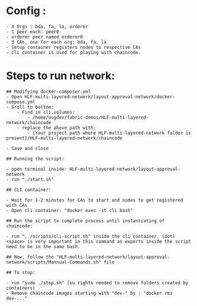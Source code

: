 # Config :
	- 4 Orgs : bda, fa, la, orderer
	- 1 peer each: peer0
	- orderer peer named orderer0
	- 3 CAs, one for each org: bda, fa, la
	- Setup container registers nodes to respective CAs
	- Cli container is used for playing with chaincode.

# Steps to run network:
	## Modifying docker-composer.yml
	- Open HLF-multi-layered-network/layout-approval-network/docker-compose.yml
	- Sroll to bottom:
		- Find in cli.volumes:
			- /home/osgdev/fabric-demos/HLF-multi-layered-network/chaincode
		- replace the above path with:
			- {Your project path where HLF-multi-layered-network folder is present}/HLF-multi-layered-network/chaincode

	- Save and close

	## Running the script:
	
	- open terminal inside: HLF-multi-layered-network/layout-approval-network
	- run "./start.sh"

	## CLI container:

	- Wait for 1-2 minutes for CAs to start and nodes to get registered with CAs
	- Open cli container: "docker exec -it cli bash"

	## Run the script to complete process until instantiating of chaincode:

	- run ". /scripts/cli-script.sh" inside the cli container. (dot)<space> is very important in this command as exports inside the script need to be in the same bash.

	## Now, follow the "HLF-multi-layered-network/layout-approval-network/scripts/Mannual-Commands.sh" file

	## To stop:
	
	- run "sudo ./stop.sh" (su rights needed to remove folders created by containers)
	- Remove chaincode images starting with "dev-" by : "docker rmi dev-..."








